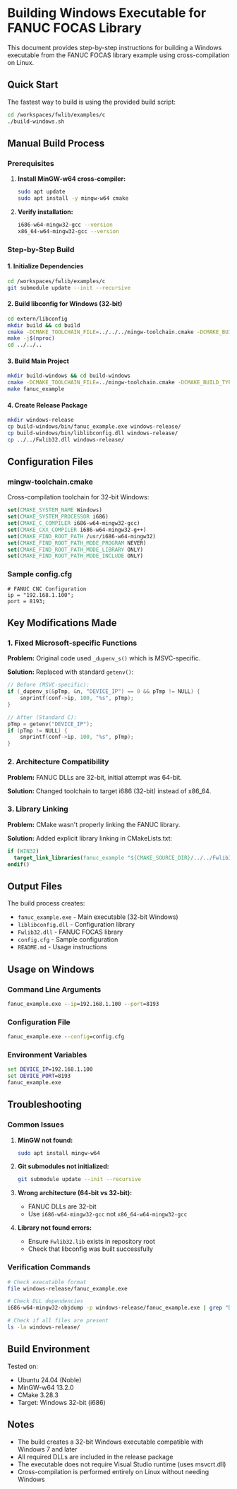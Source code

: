 # Building Windows Executable for FANUC FOCAS Library

This document provides step-by-step instructions for building a Windows executable from the FANUC FOCAS library example using cross-compilation on Linux.

## Quick Start

The fastest way to build is using the provided build script:

```bash
cd /workspaces/fwlib/examples/c
./build-windows.sh
```

## Manual Build Process

### Prerequisites

1. **Install MinGW-w64 cross-compiler:**
   ```bash
   sudo apt update
   sudo apt install -y mingw-w64 cmake
   ```

2. **Verify installation:**
   ```bash
   i686-w64-mingw32-gcc --version
   x86_64-w64-mingw32-gcc --version
   ```

### Step-by-Step Build

#### 1. Initialize Dependencies
```bash
cd /workspaces/fwlib/examples/c
git submodule update --init --recursive
```

#### 2. Build libconfig for Windows (32-bit)
```bash
cd extern/libconfig
mkdir build && cd build
cmake -DCMAKE_TOOLCHAIN_FILE=../../../mingw-toolchain.cmake -DCMAKE_BUILD_TYPE=Release ..
make -j$(nproc)
cd ../../..
```

#### 3. Build Main Project
```bash
mkdir build-windows && cd build-windows
cmake -DCMAKE_TOOLCHAIN_FILE=../mingw-toolchain.cmake -DCMAKE_BUILD_TYPE=Release ..
make fanuc_example
```

#### 4. Create Release Package
```bash
mkdir windows-release
cp build-windows/bin/fanuc_example.exe windows-release/
cp build-windows/bin/liblibconfig.dll windows-release/
cp ../../Fwlib32.dll windows-release/
```

## Configuration Files

### mingw-toolchain.cmake
Cross-compilation toolchain for 32-bit Windows:
```cmake
set(CMAKE_SYSTEM_NAME Windows)
set(CMAKE_SYSTEM_PROCESSOR i686)
set(CMAKE_C_COMPILER i686-w64-mingw32-gcc)
set(CMAKE_CXX_COMPILER i686-w64-mingw32-g++)
set(CMAKE_FIND_ROOT_PATH /usr/i686-w64-mingw32)
set(CMAKE_FIND_ROOT_PATH_MODE_PROGRAM NEVER)
set(CMAKE_FIND_ROOT_PATH_MODE_LIBRARY ONLY)
set(CMAKE_FIND_ROOT_PATH_MODE_INCLUDE ONLY)
```

### Sample config.cfg
```
# FANUC CNC Configuration
ip = "192.168.1.100";
port = 8193;
```

## Key Modifications Made

### 1. Fixed Microsoft-specific Functions
**Problem:** Original code used `_dupenv_s()` which is MSVC-specific.

**Solution:** Replaced with standard `getenv()`:
```c
// Before (MSVC-specific):
if (_dupenv_s(&pTmp, &n, "DEVICE_IP") == 0 && pTmp != NULL) {
    snprintf(conf->ip, 100, "%s", pTmp);
}

// After (Standard C):
pTmp = getenv("DEVICE_IP");
if (pTmp != NULL) {
    snprintf(conf->ip, 100, "%s", pTmp);
}
```

### 2. Architecture Compatibility
**Problem:** FANUC DLLs are 32-bit, initial attempt was 64-bit.

**Solution:** Changed toolchain to target i686 (32-bit) instead of x86_64.

### 3. Library Linking
**Problem:** CMake wasn't properly linking the FANUC library.

**Solution:** Added explicit library linking in CMakeLists.txt:
```cmake
if (WIN32)
  target_link_libraries(fanuc_example "${CMAKE_SOURCE_DIR}/../../Fwlib32.lib")
endif()
```

## Output Files

The build process creates:
- `fanuc_example.exe` - Main executable (32-bit Windows)
- `liblibconfig.dll` - Configuration library
- `Fwlib32.dll` - FANUC FOCAS library
- `config.cfg` - Sample configuration
- `README.md` - Usage instructions

## Usage on Windows

### Command Line Arguments
```cmd
fanuc_example.exe --ip=192.168.1.100 --port=8193
```

### Configuration File
```cmd
fanuc_example.exe --config=config.cfg
```

### Environment Variables
```cmd
set DEVICE_IP=192.168.1.100
set DEVICE_PORT=8193
fanuc_example.exe
```

## Troubleshooting

### Common Issues

1. **MinGW not found:**
   ```bash
   sudo apt install mingw-w64
   ```

2. **Git submodules not initialized:**
   ```bash
   git submodule update --init --recursive
   ```

3. **Wrong architecture (64-bit vs 32-bit):**
   - FANUC DLLs are 32-bit
   - Use `i686-w64-mingw32-gcc` not `x86_64-w64-mingw32-gcc`

4. **Library not found errors:**
   - Ensure `Fwlib32.lib` exists in repository root
   - Check that libconfig was built successfully

### Verification Commands

```bash
# Check executable format
file windows-release/fanuc_example.exe

# Check DLL dependencies
i686-w64-mingw32-objdump -p windows-release/fanuc_example.exe | grep "DLL Name"

# Check if all files are present
ls -la windows-release/
```

## Build Environment

Tested on:
- Ubuntu 24.04 (Noble)
- MinGW-w64 13.2.0
- CMake 3.28.3
- Target: Windows 32-bit (i686)

## Notes

- The build creates a 32-bit Windows executable compatible with Windows 7 and later
- All required DLLs are included in the release package
- The executable does not require Visual Studio runtime (uses msvcrt.dll)
- Cross-compilation is performed entirely on Linux without needing Windows
